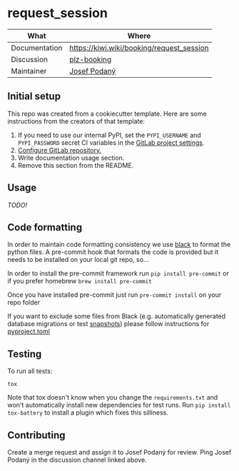 # request_session

| What          | Where                                                           |
| ------------- | --------------------------------------------------------------- |
| Documentation | <https://kiwi.wiki/booking/request_session>                     |
| Discussion    | [plz-booking](https://skypicker.slack.com/messages/plz-booking) |
| Maintainer    | [Josef Podaný](<https://gitlab.skypicker.com/Josef Podaný>)     |

## Initial setup

This repo was created from a cookiecutter template.
Here are some instructions from the creators of that template:

1. If you need to use our internal PyPI,
   set the `PYPI_USERNAME` and `PYPI_PASSWORD` secret CI variables
   in the [GitLab project settings](https://gitlab.skypicker.com/bookingrequest_session).
2. [Configure GitLab repository.](https://kiwi.wiki/kiwi/handbook/#/how-to/configure-repository-in-gitlab)
3. Write documentation usage section.
4. Remove this section from the README.

## Usage

*TODO!*

## Code formatting

In order to maintain code formatting consistency we use [black](https://github.com/ambv/black/)
to format the python files. A pre-commit hook that formats the code is provided but it needs to be
installed on your local git repo, so...

In order to install the pre-commit framework run `pip install pre-commit`
or if you prefer homebrew `brew install pre-commit`

Once you have installed pre-commit just run `pre-commit install` on your repo folder

If you want to exclude some files from Black (e.g. automatically generated
database migrations or test [snapshots](https://github.com/syrusakbary/snapshottest))
please follow instructions for [pyproject.toml](https://github.com/ambv/black#pyprojecttoml)

## Testing

To run all tests:

```
tox
```

Note that tox doesn't know when you change the `requirements.txt`
and won't automatically install new dependencies for test runs.
Run `pip install tox-battery` to install a plugin which fixes this silliness.

## Contributing

Create a merge request and assign it to Josef Podaný for review.
Ping Josef Podaný in the discussion channel linked above.
